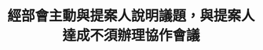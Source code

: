 ---
id: "64"
lang: zh-tw
publish: "FALSE"
selected: "FALSE"
selected_blog: "FALSE"
thumbnail: "-"
title: 經部會主動與提案人說明議題，與提案人達成不須辦理協作會議
description: "-"
color: green
introduction:
  content: "-"
  image: "-"
join:
  type: 提
  title: 5月1日勞動節中小學學生應放假一日
  link: https://join.gov.tw/idea/detail/1bf749b3-dcd3-4314-8727-a9f4fcaf1abd
layout: post
departments:
  - 教育部
tags:
  - N
embed:
  agenda_book:
    links:
      - "-"
  mind_map:
    links:
      - "-"
  ministry_slide:
    links:
      - "-"
  host_slide:
    links:
      - "-"
  live:
    links:
      - "-"
  transcript:
    links:
      - "-"
pictures:
  - "-"
blogs:
  - "-"
---